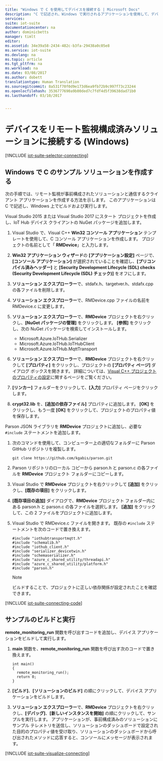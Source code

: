 ```yaml
---
title: "Windows で C を使用してデバイスを接続する | Microsoft Docs"
description: "C で記述され、Windows で実行されるアプリケーションを使用して、デバイスを Azure IoT Suite 構成済みリモート管理ソリューションに接続する方法について説明します。"
services: 
suite: iot-suite
documentationcenter: na
author: dominicbetts
manager: timlt
editor: 
ms.assetid: 34e39a58-2434-482c-b3fa-29438a0c05e8
ms.service: iot-suite
ms.devlang: na
ms.topic: article
ms.tgt_pltfrm: na
ms.workload: na
ms.date: 03/08/2017
ms.author: dobett
translationtype: Human Translation
ms.sourcegitcommit: 8a531f70f0d9e173d6ea9fb72b9c997f73c23244
ms.openlocfilehash: 3536777690a9b00ded7c7fdf4d5f39638dad71b0
ms.lasthandoff: 03/10/2017


---
```

# <a name="connect-your-device-to-the-remote-monitoring-preconfigured-solution-windows"></a>デバイスをリモート監視構成済みソリューションに接続する (Windows)
[!INCLUDE [iot-suite-selector-connecting](../../includes/iot-suite-selector-connecting.md)]

## <a name="create-a-c-sample-solution-on-windows"></a>Windows で C のサンプル ソリューションを作成する
次の手順では、リモート監視が事前構成されたソリューションと通信するクライアント アプリケーションを作成する方法を示します。 このアプリケーションは C で記述し、Windows 上でビルドおよび実行します。

Visual Studio 2015 または Visual Studio 2017 にスタート プロジェクトを作成し、IoT Hub デバイス クライアントの NuGet パッケージを追加します。

1. Visual Studio で、Visual C++ **Win32 コンソール アプリケーション** テンプレートを使用して、C コンソール アプリケーションを作成します。 プロジェクトの名前として「 **RMDevice**」と入力します。
2. **Win32 アプリケーション ウィザード**の **[アプリケーション設定]** ページで、**[コンソール アプリケーション]** が選択されていることを確認し、**[プリコンパイル済みヘッダー]** と **[Security Development Lifecycle (SDL) checks (Security Development Lifecycle (SDL) チェック)]** をオフにします。
3. **ソリューション エクスプローラー**で、stdafx.h、targetver.h、stdafx.cpp の各ファイルを削除します。
4. **ソリューション エクスプローラー**で、RMDevice.cpp ファイルの名前を RMDevice.c に変更します。
5. **ソリューション エクスプローラー**で、**RMDevice** プロジェクトを右クリックし、**[NuGet パッケージの管理]** をクリックします。 **[参照]** をクリックし、次の NuGet パッケージを検索してインストールします。
   
   * Microsoft.Azure.IoTHub.Serializer
   * Microsoft.Azure.IoTHub.IoTHubClient
   * Microsoft.Azure.IoTHub.MqttTransport
6. **ソリューション エクスプローラー**で、**RMDevice** プロジェクトを右クリックして **[プロパティ]** をクリックし、プロジェクトの **[プロパティ ページ]** ダイアログ ボックスを開きます。 詳細については、[Visual C++ プロジェクトのプロパティの設定][lnk-c-project-properties]に関するページをご覧ください。 
7. **[リンカー]** フォルダーをクリックして、**[入力]** プロパティ ページをクリックします。
8. **crypt32.lib** を、**[追加の依存ファイル]** プロパティに追加します。 **[OK]** をクリックし、もう一度 **[OK]** をクリックして、プロジェクトのプロパティ値を保存します。

Parson JSON ライブラリを **RMDevice** プロジェクトに追加し、必要な `#include` ステートメントを追加します。

1. 次のコマンドを使用して、コンピューター上の適切なフォルダーに Parson GitHub リポジトリを複製します。

    ```
    git clone https://github.com/kgabis/parson.git
    ```

1. Parson リポジトリのローカル コピーから parson.h と parson.c の各ファイルを **RMDevice** プロジェクト フォルダーにコピーします。

1. Visual Studio で **RMDevice** プロジェクトを右クリックして **[追加]** をクリックし、**[既存の項目]** をクリックします。

1. **[既存項目の追加]** ダイアログで、**RMDevice** プロジェクト フォルダー内にある parson.h と parson.c の各ファイルを選択します。 **[追加]** をクリックして、この 2 ファイルをプロジェクトに追加します。

1. Visual Studio で RMDevice.c ファイルを開きます。 既存の `#include` ステートメントを次のコードで置き換えます。
   
    ```
    #include "iothubtransportmqtt.h"
    #include "schemalib.h"
    #include "iothub_client.h"
    #include "serializer_devicetwin.h"
    #include "schemaserializer.h"
    #include "azure_c_shared_utility/threadapi.h"
    #include "azure_c_shared_utility/platform.h"
    #include "parson.h"
    ```

    > [!NOTE]
    > ビルドすることで、プロジェクトに正しい依存関係が設定されたことを確認できます。

[!INCLUDE [iot-suite-connecting-code](../../includes/iot-suite-connecting-code.md)]

## <a name="build-and-run-the-sample"></a>サンプルのビルドと実行

**remote\_monitoring\_run** 関数を呼び出すコードを追加し、デバイス アプリケーションをビルドして実行します。

1. **main** 関数を、**remote\_monitoring\_run** 関数を呼び出す次のコードで置き換えます。
   
    ```
    int main()
    {
      remote_monitoring_run();
      return 0;
    }
    ```

1. **[ビルド]**、**[ソリューションのビルド]** の順にクリックして、デバイス アプリケーションをビルドします。

1. **ソリューション エクスプローラー**で、**RMDevice** プロジェクトを右クリックし、**[デバッグ]**、**[新しいインスタンスを開始]** の順にクリックして、サンプルを実行します。 アプリケーションが、事前構成済みのソリューションにサンプル テレメトリを送信し、ソリューションのダッシュボードで設定された目的のプロパティ値を受け取り、ソリューションのダッシュボードから呼び出されたメソッドに応答すると、コンソールにメッセージが表示されます。

[!INCLUDE [iot-suite-visualize-connecting](../../includes/iot-suite-visualize-connecting.md)]

[lnk-c-project-properties]: https://msdn.microsoft.com/library/669zx6zc.aspx

